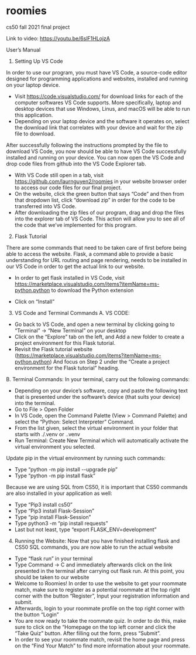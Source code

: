 # roomies
cs50 fall 2021 final project

Link to video: https://youtu.be/6slF1HLojzA

User’s Manual

1) Setting Up VS Code

In order to use our program, you must have VS Code, a source-code editor designed for  programming applications and websites, installed and running on your laptop device. 

- Visit https://code.visualstudio.com/ for download links for each of the computer softwares VS Code supports. More specifically, laptop and desktop devices that use Windows, Linus, and macOS will be able to run this application.
- Depending on your laptop device and the software it operates on, select the download link that correlates with your device and wait for the zip file to download. 


After successfully following the instructions prompted by the file to download VS Code, you now should be able to have VS Code successfully installed and running on your device. You can now open the VS Code and drop code files from github into the 
VS Code Explorer tab. 

- With VS Code still open in a tab, visit https://github.com/laurnguyen2/roomies in your website browser order to access our code files for our final project. 
- On the website, click the green button that says “Code” and then from that dropdown list, click “download zip” in order for the code to be transferred into VS Code. 
- After downloading the zip files of our program, drag and drop the files into the explorer tab of VS Code. This action will allow you to see all of the code that we’ve implemented for this program. 



2) Flask Tutorial

There are some commands that need to be taken care of first before being able to access the website. Flask, a command able to provide a basic understanding for URL routing and page rendering, needs to be installed in our VS Code in order to get the actual link to our website. 
- In order to get flask installed in VS Code, visit https://marketplace.visualstudio.com/items?itemName=ms-python.python
  to download the Python extension

- Click on “Install” 

3) VS Code and Terminal Commands 
A. VS CODE: 
- Go back to VS Code, and open a new terminal by clicking going to “Terminal” -> “New Terminal” on your desktop
- Click on the “Explore” tab on the left, and Add a new folder to create a project environment for this Flask tutorial. 
- Revisit the Flask tutorial website (https://marketplace.visualstudio.com/items?itemName=ms-python.python)
  And focus on Step 2 under the “Create a project environment for the Flask tutorial” heading. 


B. Terminal Commands: 
In your terminal, carry out the following commands: 
- Depending on your device’s software, copy and paste the following text that is presented under the software’s device (that suits your device) into the terminal. 
- Go to File > Open Folder 
- In VS Code, open the Command Palette (View > Command Palette) and select the “Python: Select Interpreter” Command. 
- From the list given, select the virtual environment in your folder that starts with ./.venv or .\.venv
- Run Terminal: Create New Terminal which will automatically activate the virtual environment you selected. 

Update pip in the virtual environment by running such commands: 
- Type “python -m pip install --upgrade pip”
- Type “python -m pip install flask”

Because we are using SQL from CS50, it is important that CS50 commands are also installed in your application as well: 
- Type “Pip3 install cs50” 
- Type “Pip3 install Flask-Session”
- Type “pip install Flask-Session”
- Type python3 -m “pip install requests”
- Last but not least, type “export FLASK_ENV=development”

4. Running the Website: 
Now that you have finished installing flask and CS50 SQL commands, you are now able to run the actual website
- Type “flask run” in your terminal 
- Type Command -> C and immediately afterwards click on the link presented in the terminal after carrying out flask run. At this point, you should be taken to our website 
- Welcome to Roomies! In order to use the website to get your roommate match, make sure to register as a potential roommate at the top right corner with the button “Register”, Input your registration information and submit. 
- Afterwards, login to your roommate profile on the top right corner with the button “Login”
- You are now ready to take the roommate quiz. In order to do this, make sure to click on the “Homepage on the top left corner and click the “Take Quiz” button. After filling out the form, press “Submit”. 
- In order to see your roommate match, revisit the home page and press on the “Find Your Match” to find more information about your roommate. 
